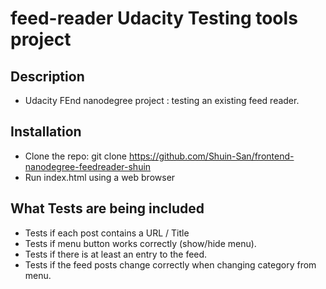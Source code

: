 # feed-reader Udacity Testing tools project

## Description
* Udacity FEnd nanodegree project : testing an existing feed reader.

## Installation
* Clone the repo: git clone https://github.com/Shuin-San/frontend-nanodegree-feedreader-shuin
* Run index.html using a web browser

## What Tests are being included
* Tests if each post contains a URL / Title
* Tests if menu button works correctly (show/hide menu).
* Tests if there is at least an entry to the feed.
* Tests if the feed posts change correctly when changing category from menu.
